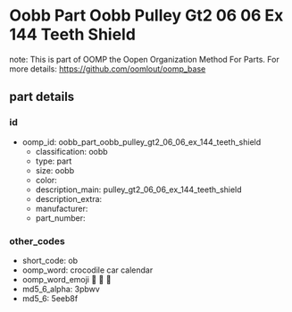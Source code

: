 # Oobb Part Oobb Pulley Gt2 06 06 Ex 144 Teeth Shield  

note: This is part of OOMP the Oopen Organization Method For Parts. For more details: https://github.com/oomlout/oomp_base

##  part details





### id
* oomp_id: oobb_part_oobb_pulley_gt2_06_06_ex_144_teeth_shield
  * classification: oobb
  * type: part
  * size: oobb
  * color: 
  * description_main: pulley_gt2_06_06_ex_144_teeth_shield
  * description_extra: 
  * manufacturer: 
  * part_number: 

### other_codes
* short_code: ob
* oomp_word: crocodile car calendar
* oomp_word_emoji :crocodile: :car: :calendar:
* md5_6_alpha: 3pbwv
* md5_6: 5eeb8f